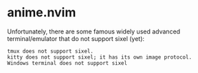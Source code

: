 # anime.nvim

Unfortunately, there are some famous widely used advanced terminal/emulator that do not support sixel (yet):

    tmux does not support sixel.
    kitty does not support sixel; it has its own image protocol.
    Windows terminal does not support sixel
